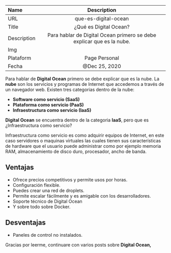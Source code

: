 | Name      | Description |
| :------------- | :----------: |
| URL | que-es-digital-ocean |
| Title	| ¿Qué es Digital Ocean? |
| Description | Para hablar de Digital Ocean primero se debe explicar que es la nube. |
| Img | |
| Plataform	| Page Personal |
| Fecha| @Dec 25, 2020 |

Para hablar de **Digital Ocean** primero se debe explicar que es la nube. La **nube** son los servicios y programas de Internet que accedemos a través de un navegador web. Existen tres categorias dentro de la nube:

- **Software como servicio (SaaS)**
- **Plataforma como servicio (PaaS)**
- **Infraestructura como servicio (IaaS)**

**Digital Ocean** se encuentra dentro de la categoria **IaaS**, pero que es ¿Infraestructura como servicio?

Infraestructura como servicio es como adquirir equipos de Internet, en este caso servidores o maquinas virtuales las cuales tienen sus características de hardware que el usuario puede administrar como por ejemplo memoria RAM, almacenamiento de disco duro, procesador, ancho de banda.

## Ventajas

- Ofrece precios competitivos y permite usos por horas.
- Configuración flexible.
- Puedes crear una red de droplets.
- Permite escalar fácilmente y es amigable con los desarrolladores.
- Soporte técnico de Digital Ocean
- Y sobre todo sobre Docker.

## Desventajas

- Paneles de control no instalados.

Gracias por leerme, continuare con varios posts sobre **Digital Ocean,**